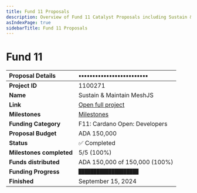 ```yaml
---
title: Fund 11 Proposals
description: Overview of Fund 11 Catalyst Proposals including Sustain & Maintain MeshJS
asIndexPage: true
sidebarTitle: Fund 11 Proposals
---
```


# Fund 11


| Proposal Details | ▪️▪️▪️▪️▪️▪️▪️▪️▪️▪️▪️▪️▪️▪️▪️▪️▪️▪️▪️▪️▪️▪️▪️▪️▪️ |
|:---------|:------|
| **Project ID** | 1100271 |
| **Name** | Sustain & Maintain MeshJS |
| **Link** | [Open full project](https://projectcatalyst.io/funds/11/cardano-open-developers/sustain-and-maintain-meshjs) |
| **Milestones** | [Milestones](https://milestones.projectcatalyst.io/projects/1100271) |
| **Funding Category** | F11: Cardano Open: Developers |
| **Proposal Budget** | ADA 150,000 |
| **Status** | ✅ Completed |
| **Milestones completed** | 5/5 (100%) |
| **Funds distributed** | ADA 150,000 of 150,000 (100%) |
| **Funding Progress** | `████████████████████` |
| **Finished** | September 15, 2024 |


